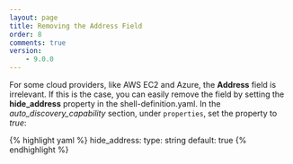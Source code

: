 ```yaml
---
layout: page
title: Removing the Address Field
order: 8
comments: true
version:
    - 9.0.0
---
```


For some cloud providers, like AWS EC2 and Azure, the **Address** field is irrelevant. If this is the case, you can easily remove the field by setting the **hide_address** property in the shell-definition.yaml. In the *auto_discovery_capability* section, under `properties`, set the property to *true*:

{% highlight yaml %}
hide_address:
  type: string
  default: true
{% endhighlight %}